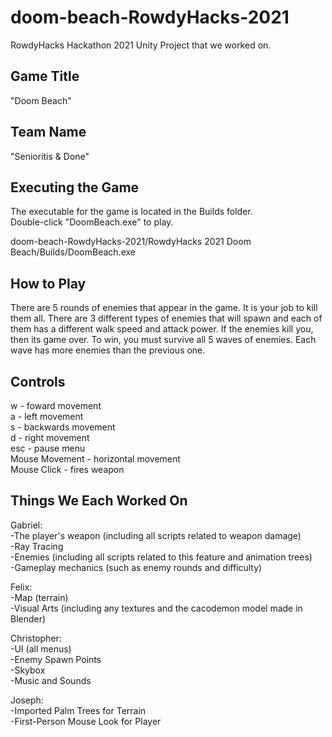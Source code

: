# doom-beach-RowdyHacks-2021
RowdyHacks Hackathon 2021 Unity Project that we worked on.

Game Title
------------- 
"Doom Beach"


Team Name
--------------
"Senioritis & Done"


Executing the Game
---------------------- 
The executable for the game is located in the Builds folder.<br>
Double-click "DoomBeach.exe" to play.<br>

doom-beach-RowdyHacks-2021/RowdyHacks 2021 Doom Beach/Builds/DoomBeach.exe


How to Play
--------------------
There are 5 rounds of enemies that appear in the game. It is your job to kill them all.
There are 3 different types of enemies that will spawn and each of them has a different
walk speed and attack power. If the enemies kill you, then its game over. To win, you 
must survive all 5 waves of enemies. Each wave has more enemies than the previous one.


Controls
----------------------
w - foward movement<br>
a - left movement<br>
s - backwards movement<br>
d - right movement<br>
esc - pause menu<br>
Mouse Movement - horizontal movement<br>
Mouse Click - fires weapon<br>


Things We Each Worked On
----------------------------
Gabriel:<br>
-The player's weapon (including all scripts related to weapon damage)<br>
-Ray Tracing<br>
-Enemies (including all scripts related to this feature and animation trees)<br>
-Gameplay mechanics (such as enemy rounds and difficulty)<br>

Felix:<br>
-Map (terrain)<br>
-Visual Arts (including any textures and the cacodemon model made in Blender)<br>

Christopher:<br>
-UI (all menus)<br>
-Enemy Spawn Points<br>
-Skybox<br>
-Music and Sounds<br>

Joseph:<br>
-Imported Palm Trees for Terrain<br>
-First-Person Mouse Look for Player<br>
